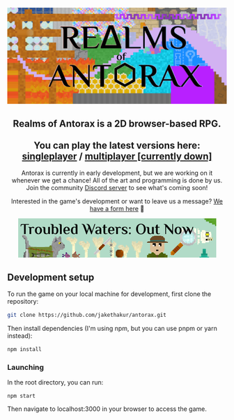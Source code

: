 ![Realms of Antorax logo](github/logoBanner.png)

<div align="center">

<h2>
Realms of Antorax is a 2D browser-based RPG.
<br><br>
You can play the latest versions here: <a href="https://jakethakur.github.io/antorax/selection/index.html">singleplayer</a> / <a href="https://antorax.herokuapp.com/selection/index.html">multiplayer [currently down]</a></h2>

Antorax is currently in early development, but we are working on it whenever we get a chance! All of the art and programming is done by us. Join the community <a href="https://discord.gg/A9wzJawH" target="”_blank”">Discord server</a> to see what's coming soon!

Interested in the game's development or want to leave us a message? [We have a form here](https://goo.gl/forms/OawXMTZ7oqkbEGDt1) 🧡


![Troubled Waters update banner](selection/assets/news/troubledWaters.png)
  
</div>

## Development setup
To run the game on your local machine for development, first clone the repository:

```bash
git clone https://github.com/jakethakur/antorax.git
```

Then install dependencies (I'm using npm, but you can use pnpm or yarn instead):

```bash
npm install
```

### Launching

In the root directory, you can run:

```
npm start
```

Then navigate to localhost:3000 in your browser to access the game.
